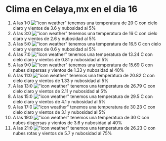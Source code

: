 # Clima en Celaya,mx en el dia 16

1. A las 1:0 !["icon weather"](http://openweathermap.org/img/w/01n.png) tenemos una temperatura de 20 C con cielo claro y  vientos de 3.6 y nubosidad al 5%
1. A las 3:0 !["icon weather"](http://openweathermap.org/img/w/01n.png) tenemos una temperatura de 16 C con cielo claro y  vientos de 2.6 y nubosidad al 5%
1. A las 5:0 !["icon weather"](http://openweathermap.org/img/w/01n.png) tenemos una temperatura de 16.5 C con cielo claro y  vientos de 0.6 y nubosidad al 5%
1. A las 7:0 !["icon weather"](http://openweathermap.org/img/w/01n.png) tenemos una temperatura de 13.24 C con cielo claro y  vientos de 0.81 y nubosidad al 5%
1. A las 9:0 !["icon weather"](http://openweathermap.org/img/w/03d.png) tenemos una temperatura de 15.69 C con nubes dispersas y  vientos de 1.33 y nubosidad al 40%
1. A las 11:0 !["icon weather"](http://openweathermap.org/img/w/01d.png) tenemos una temperatura de 20.82 C con cielo claro y  vientos de 1.33 y nubosidad al 5%
1. A las 13:0 !["icon weather"](http://openweathermap.org/img/w/01d.png) tenemos una temperatura de 26.79 C con cielo claro y  vientos de 2.11 y nubosidad al 5%
1. A las 15:0 !["icon weather"](http://openweathermap.org/img/w/01d.png) tenemos una temperatura de 29.5 C con cielo claro y  vientos de 4.1 y nubosidad al 5%
1. A las 17:0 !["icon weather"](http://openweathermap.org/img/w/01d.png) tenemos una temperatura de 30.23 C con cielo claro y  vientos de 3.1 y nubosidad al 5%
1. A las 19:0 !["icon weather"](http://openweathermap.org/img/w/03d.png) tenemos una temperatura de 30 C con nubes dispersas y  vientos de 3.6 y nubosidad al 40%
1. A las 21:0 !["icon weather"](http://openweathermap.org/img/w/04n.png) tenemos una temperatura de 26.23 C con nubes rotas y  vientos de 5.7 y nubosidad al 75%
